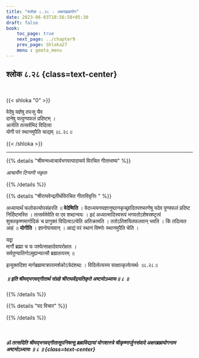 ```yaml
---
title: "श्लोक ८.२८ - अक्षरब्रह्मयोग"
date: 2023-06-03T18:56:58+05:30
draft: false
book:
    toc_page: true
    next_page: ../chapter9
    prev_page: Shloka27
    menu : geeta_menu
---
```




## श्लोक ८.२८ {class=text-center}

<br/>

{{< shloka  "0"  >}}

वेदेषु यज्ञेषु तपःसु चैव  
दानेषु यत्पुण्यफलं प्रदिष्टम् ।  
अत्येति तत्सर्वमिदं विदित्वा  
योगी परं स्थानमुपैति चाद्यम् ॥८.२८॥



{{< /shloka >}}

---


{{% details "श्रीमन्मध्वाचार्यभगवत्पादाचर्य विरचित  गीताभाष्य" %}}

*आचार्येण टिप्पणी नकृतः*

{{% /details %}}



{{% details "श्रीराघवेन्द्रतीर्थविरचित गीताविवृत्तिः " %}}

अध्यायार्थं फलोकत्योपसंहरति ॥ 
**वेदेष्विति** । 
वेदाध्ययनयज्ञानुष्ठानकृच्छ्रादितपश्चरणेषु यदेव 
पुण्यफलं प्रदिष्ट निर्दिष्टमस्ति । 
तत्सर्वमेवेति वा एव शब्दान्वयः । 
इदं अध्यात्मादिस्वरूपं भगवतोऽशेषस्रष्टृत्वं 
शुक्लकृष्णमार्गादिकं च प्रागुक्तं 
विदित्वाऽत्येति अतिक्रामति ।
ततोऽतिशयितफलवान्‌ भवति । किं तदित्यत आहं 
॥ **योगीति** । 
ज्ञानोपायवान्‌ । आद्यं परं स्थानं विष्णोः 
स्थानमुपैति चेति ।   

यद्वा   
मार्गौ ब्रह्मा च यः पश्येत्साक्षादेवापरोक्षतः ।  
सर्वपुण्यातिगोऽमुह्यन्यात्सौ ब्रह्मतत्परम्‌ ॥   

इत्युक्तदिशा मार्गब्रह्ममात्रपरामर्शकोऽत्रेदंशब्दः । 
विदित्वेत्यस्य साक्षात्कृत्वेत्यर्थः  ॥८.२८॥


##### ॥ इति श्रीमद्भगवद्गीतार्थ संग्रहे श्रीराघवेंद्रयतिकृते अष्टमोऽध्यायः॥ ८ ॥ 


{{% /details %}}



{{% details "पद विचार" %}}


{{% /details %}}

</br>

##### ॐ तत्सदिति श्रीमद्भगवद्गीतासूपनिषत्सु ब्रह्मविद्यायां योगशास्त्रे श्रीकृष्णार्जुनसंवादे  अक्षरब्रह्मयोगनाम अष्टमोऽध्यायः ॥ ८ ॥ {class=text-center}